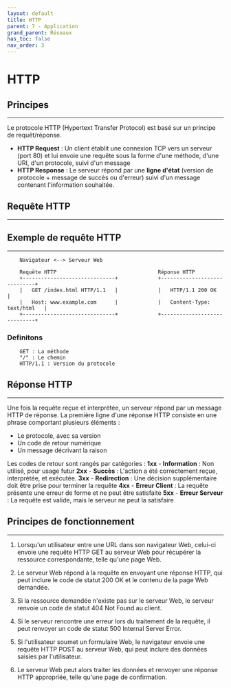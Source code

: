 ```yaml
---
layout: default
title: HTTP
parent: 7 - Application
grand_parent: Réseaux
has_toc: false
nav_order: 3
---
```


# HTTP

## Principes

---

Le protocole HTTP (Hypertext Transfer Protocol) est basé sur un principe de requêt/réponse.

- **HTTP Request** : Un client établit une connexion TCP vers un serveur (port 80) et lui envoie une requête sous la forme d'une méthode, d'une URI, d'un protocole, suivi d'un message
- **HTTP Response** : Le serveur répond par une **ligne d'état** (version de protocole + message de succès ou d'erreur) suivi d'un message contenant l'information souhaitée.

## Requête HTTP

---

## Exemple de requête HTTP

---

```plaintext
    Navigateur <--> Serveur Web

    Requête HTTP                                 Réponse HTTP
    +------------------------------+             +-----------------------------+
    |   GET /index.html HTTP/1.1   |             |   HTTP/1.1 200 OK           |
    |   Host: www.example.com      |             |   Content-Type: text/html   |
    +------------------------------+             +-----------------------------+
```

### Definitons

```
    GET : La méthode
    "/" : Le chemin
    HTTP/1.1 : Version du protocole
```

## Réponse HTTP

---

Une fois la requête reçue et interprétée, un serveur répond par un message HTTP de réponse.
La première ligne d'une réponse HTTP consiste en une phrase comportant plusieurs éléments :

- Le protocole, avec sa version
- Un code de retour numérique
- Un message décrivant la raison

Les codes de retour sont rangés par catégories :
**1xx** - **Information** : Non utilisé, pour usage futur
**2xx** - **Succès** : L'action a été correctement reçue, interprétée, et exécutée.
**3xx** - **Redirection** : Une décision supplémentaire doit être prise pour terminer la requête
**4xx** - **Erreur Client** : La requête présente une erreur de forme et ne peut être satisfaite
**5xx** - **Erreur Serveur** : La requête est valide, mais le serveur ne peut la satisfaire

## Principes de fonctionnement

---

1. Lorsqu'un utilisateur entre une URL dans son navigateur Web, celui-ci envoie une requête HTTP GET au serveur Web pour récupérer la ressource correspondante, telle qu'une page Web.

2. Le serveur Web répond à la requête en envoyant une réponse HTTP, qui peut inclure le code de statut 200 OK et le contenu de la page Web demandée.

3. Si la ressource demandée n'existe pas sur le serveur Web, le serveur renvoie un code de statut 404 Not Found au client.

4. Si le serveur rencontre une erreur lors du traitement de la requête, il peut renvoyer un code de statut 500 Internal Server Error.

5. Si l'utilisateur soumet un formulaire Web, le navigateur envoie une requête HTTP POST au serveur Web, qui peut inclure des données saisies par l'utilisateur.

6. Le serveur Web peut alors traiter les données et renvoyer une réponse HTTP appropriée, telle qu'une page de confirmation.
